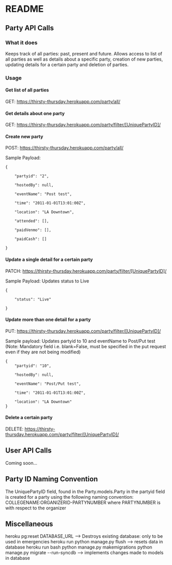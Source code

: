 # README

## Party API Calls

### What it does

Keeps track of all parties: past, present and future.
Allows access to list of all parties as well as details about a specific party, creation of new parties, updating details for a certain party and deletion of parties.

### Usage

#### Get list of all parties
GET: https://thirsty-thursday.herokuapp.com/party/all/

#### Get details about one party
GET: https://thirsty-thursday.herokuapp.com/party/filter/[UniquePartyID]/

#### Create new party
POST: https://thirsty-thursday.herokuapp.com/party/all/

Sample Payload:

    {

        "partyid": "2",
    
        "hostedBy": null,
    
        "eventName": "Post test",
    
        "time": "2011-01-01T13:01:00Z",
    
        "location": "LA Downtown",
    
        "attended": [],
    
        "paidVenmo": [],
    
        "paidCash": []

    }

#### Update a single detail for a certain party
PATCH: https://thirsty-thursday.herokuapp.com/party/filter/[UniquePartyID]/

Sample Payload: Updates status to Live

    {
    
        "status": "Live"

    }

#### Update more than one detail for a party
PUT: https://thirsty-thursday.herokuapp.com/party/filter/[UniquePartyID]/

Sample payload: Updates partyid to 10 and eventName to Post/Put test
(Note: Mandatory field i.e. blank=False, must be specified in the put request even if they are not being modified)

    {
        "partyid": "10",
         
        "hostedBy": null,
    
        "eventName": "Post/Put test",
        
        "time": "2011-01-01T13:01:00Z",
        
        "location": "LA Downtown"
    }
    
#### Delete a certain party
DELETE: https://thirsty-thursday.herokuapp.com/party/filter/[UniquePartyID]/

## User API Calls
Coming soon...

## Party ID Naming Convention

The UniquePartyID field, found in the Party.models.Party in the partyid field is created for a party using the following naming convention:
COLLEGENAME:ORGANIZERID-PARTYNUMBER
where PARTYNUMBER is with respect to the organizer

## Miscellaneous
heroku pg:reset DATABASE_URL --> Destroys existing database: only to be used in emergencies
heroku run python manage.py flush --> resets data in database
heroku run bash
python manage.py makemigrations
python manage.py migrate --run-syncdb --> implements changes made to models in database
